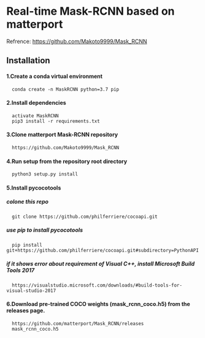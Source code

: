 # Real-time Mask-RCNN based on matterport
Refrence: https://github.com/Makoto9999/Mask_RCNN

## Installation

#### 1.Create a conda virtual environment
      conda create -n MaskRCNN python=3.7 pip

#### 2.Install dependencies
      activate MaskRCNN
      pip3 install -r requirements.txt
  
#### 3.Clone matterport Mask-RCNN repository
      https://github.com/Makoto9999/Mask_RCNN

#### 4.Run setup from the repository root directory
      python3 setup.py install
      
#### 5.Install pycocotools
##### colone this repo
      git clone https://github.com/philferriere/cocoapi.git
      
##### use pip to install pycocotools
      pip install git+https://github.com/philferriere/cocoapi.git#subdirectory=PythonAPI
      
##### if it shows error about requirement of Visual C++, install Microsoft Build Tools 2017
      https://visualstudio.microsoft.com/downloads/#build-tools-for-visual-studio-2017
      
#### 6.Download pre-trained COCO weights (mask_rcnn_coco.h5) from the releases page.
      https://github.com/matterport/Mask_RCNN/releases
      mask_rcnn_coco.h5


